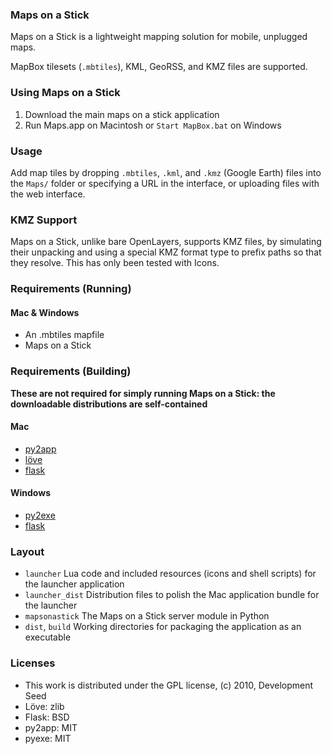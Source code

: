 ### Maps on a Stick

Maps on a Stick is a lightweight mapping solution for mobile, unplugged maps.

MapBox tilesets (`.mbtiles`), KML, GeoRSS, and KMZ files are supported.

### Using Maps on a Stick

1. Download the main maps on a stick application
2. Run Maps.app on Macintosh or `Start MapBox.bat` on Windows

### Usage

Add map tiles by dropping `.mbtiles`, `.kml`, and `.kmz` (Google Earth) files 
into the `Maps/` folder or specifying a URL in the interface, or
uploading files with the web interface.

### KMZ Support

Maps on a Stick, unlike bare OpenLayers, supports KMZ files, by simulating 
their unpacking and using a special KMZ format type to prefix paths so that 
they resolve. This has only been tested with Icons.

### Requirements (Running)

#### Mac & Windows

* An .mbtiles mapfile
* Maps on a Stick

### Requirements (Building)

**These are not required for simply running Maps on a Stick: the downloadable
distributions are self-contained**

#### Mac

* [py2app](http://svn.pythonmac.org/py2app/py2app/trunk/doc/index.html)
* [löve](http://love2d.org/)
* [flask](http://flask.pocoo.org/)

#### Windows

* [py2exe](http://www.py2exe.org/)
* [flask](http://flask.pocoo.org/)

### Layout

* `launcher` Lua code and included resources (icons and shell scripts) for the launcher application
* `launcher_dist` Distribution files to polish the Mac application bundle for the launcher
* `mapsonastick` The Maps on a Stick server module in Python
* `dist`, `build` Working directories for packaging the application as an executable

### Licenses

* This work is distributed under the GPL license, (c) 2010, Development Seed
* Löve: zlib 
* Flask: BSD 
* py2app: MIT
* pyexe: MIT
